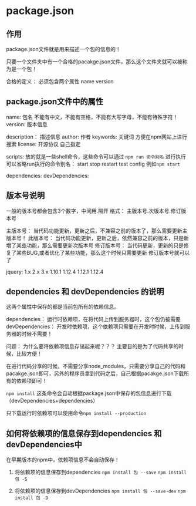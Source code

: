 # package.json

## 作用
package.json文件就是用来描述一个包的信息的！

只要一个文件夹中有一个合格的pacakge.json文件，那么这个文件夹就可以被称为是一个包！

合格的定义：  必须包含两个属性 name version


## package.json文件中的属性
name: 包名    不能有中文，不能有空格，不能有大写字母，不能有特殊字符！
version:  版本信息 

description： 描述信息
author: 作者
keywords: 关键词 方便在npm网站上进行搜索
license: 开源协议 自己指定

scripts: 放的就是一些shell命令，这些命令可以通过 `npm run 命令别名` 进行执行
    可以省略run执行的命令别名： start stop restart test config
    例如`npm start`


dependencies:
devDependencies:

## 版本号说明
一般的版本号都会包含3个数字，中间用.隔开
格式：   主版本号.次版本号.修订版本号

主版本号： 当代码功能更新，更新之后，不兼容之前的版本了，那么需要更新主版本号！
此版本号： 当代码功能更新，更新之后，依然兼容之前的版本，只是新增了某些功能，那么需要更新次版本号
修订版本号： 当代码更新，更新的只是修复了某些BUG,或者优化了某些功能，那么这个时候只需要更新 修订版本号就可以了


jquery: 1.x 2.x 3.x
1.10.1 1.12.4
1.12.1 1.12.4

## dependencies 和 devDependencies 的说明
这两个属性中保存的都是当前包所有的依赖信息。

dependencies： 运行时依赖项，在将代码上传到服务器时，这个包仍被需要
devDependencies： 开发时依赖项，这个依赖项只需要在开发时时候，上传到服务器的时候不需要！


问题： 为什么要将依赖项信息存储起来呢？？？
主要目的是为了代码共享的时候，比较方便！

在进行代码分享的时候，不需要分享node_modules，只需要分享自己的代码和pacakge.json即可，另外的程序员拿到代码之后，自己根据pacakge.json下载所有的依赖项即可！

`npm install`  这条命令会自动根据package.json中保存的包信息进行下载 （devDependencies+dependencies）

只下载运行时依赖项可以使用命令`npm install --production`


## 如何将依赖项的信息保存到dependencies 和 devDependencies中

在早期版本的npm中，依赖项信息不会自动保存！

1. 将依赖项的信息保存到dependencies
`npm install 包 --save`
`npm install 包 -S`

2. 将依赖项的信息保存到devDependencies
`npm install 包 --save-dev`
`npm install 包 -D`